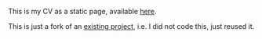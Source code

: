 This is my CV as a static page, available [here](http://mickael-hebert.com).

This is just a fork of an [existing project](https://github.com/RyanFitzgerald/devportfolio-template), i.e. I did not code
this, just reused it.
